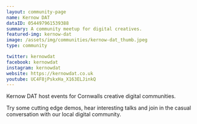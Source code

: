 ```yaml
---
layout: community-page
name: Kernow DAT
dataID: 054497961539388
summary: A community meetup for digital creatives.
featured-img: kernow-dat
image: /assets/img/communities/kernow-dat_thumb.jpeg
type: community

twitter: kernowdat
facebook: kernowdat
instagram: kernowdat
website: https://kernowdat.co.uk
youtube: UC4F8jPskxHa_X163ELJinkQ
---
```

Kernow DAT host events for Cornwalls creative digital communities.

Try some cutting edge demos, hear interesting talks and join in
the casual conversation with our local digital community.
